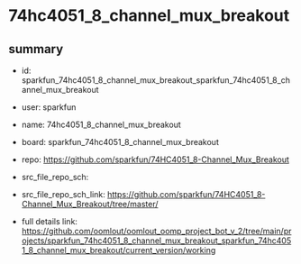 # 74hc4051_8_channel_mux_breakout
 
## summary 
* id: sparkfun_74hc4051_8_channel_mux_breakout_sparkfun_74hc4051_8_channel_mux_breakout
* user: sparkfun
* name: 74hc4051_8_channel_mux_breakout
* board: sparkfun_74hc4051_8_channel_mux_breakout
* repo: https://github.com/sparkfun/74HC4051_8-Channel_Mux_Breakout



* src_file_repo_sch: 
* src_file_repo_sch_link: https://github.com/sparkfun/74HC4051_8-Channel_Mux_Breakout/tree/master/
* full details link: https://github.com/oomlout/oomlout_oomp_project_bot_v_2/tree/main/projects/sparkfun_74hc4051_8_channel_mux_breakout_sparkfun_74hc4051_8_channel_mux_breakout/current_version/working  







